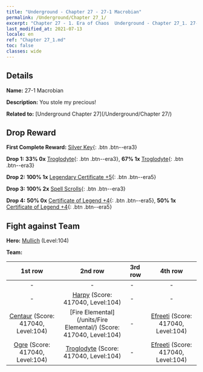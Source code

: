 ```yaml
---
title: "Underground - Chapter 27 - 27-1 Macrobian"
permalink: /Underground/Chapter 27_1/
excerpt: "Chapter 27 - 1. Era of Chaos  Underground - Chapter 27_1. 27-1 Macrobian"
last_modified_at: 2021-07-13
locale: en
ref: "Chapter 27_1.md"
toc: false
classes: wide
---
```


## Details

 **Name:** 27-1 Macrobian

 **Description:** You stole my precious!

 **Related to:** [Underground Chapter 27](/Underground/Chapter 27/)

## Drop Reward

 **First Complete Reward:** [Silver Key](/Items/con_693/){: .btn .btn--era3}

 **Drop 1:** **33% 0x** [Troglodyte](/Items/unt_244/){: .btn .btn--era3}, **67% 1x** [Troglodyte](/Items/unt_244/){: .btn .btn--era3}

 **Drop 2:** **100% 1x** [Legendary Certificate +5](/Items/mat_102/){: .btn .btn--era5}

 **Drop 3:** **100% 2x** [Spell Scrolls](/Items/con_694/){: .btn .btn--era3}

 **Drop 4:** **50% 0x** [Certificate of Legend +4](/Items/mat_95/){: .btn .btn--era5}, **50% 1x** [Certificate of Legend +4](/Items/mat_95/){: .btn .btn--era5}


## Fight against Team
 **Hero:** [Mullich](/heroes/Mullich/) (Level:104)

 **Team:**


  | 1st row | 2nd row | 3rd row | 4th row |
  |:----:|:----:|:----|:----:|
  | - | - | - | - |
  | - | [Harpy](/units/Harpy/) (Score: 417040, Level:104)  | - | - |
  | [Centaur](/units/Centaur/) (Score: 417040, Level:104)  | [Fire Elemental](/units/Fire Elemental/) (Score: 417040, Level:104)  | - | [Efreeti](/units/Efreeti/) (Score: 417040, Level:104)  |
  | [Ogre](/units/Ogre/) (Score: 417040, Level:104)  | [Troglodyte](/units/Troglodyte/) (Score: 417040, Level:104)  | - | [Efreeti](/units/Efreeti/) (Score: 417040, Level:104)  |


